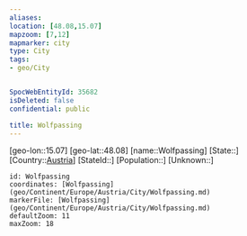 ```yaml
---
aliases: 
location: [48.08,15.07]
mapzoom: [7,12] 
mapmarker: city 
type: City
tags:
- geo/City


SpocWebEntityId: 35682
isDeleted: false
confidential: public

title: Wolfpassing
---
```

[geo-lon::15.07]
[geo-lat::48.08]
[name::Wolfpassing]
[State::]
[Country::[Austria](geo/Continent/Europe/Austria.md)]
[StateId::]
[Population::]
[Unknown::]


```leaflet
id: Wolfpassing
coordinates: [Wolfpassing](geo/Continent/Europe/Austria/City/Wolfpassing.md)
markerFile: [Wolfpassing](geo/Continent/Europe/Austria/City/Wolfpassing.md)
defaultZoom: 11 
maxZoom: 18
```


